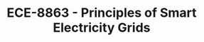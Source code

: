 ---
layout: course
title: ECE-8863 - Principles of Smart Electricity Grids
aliases: 
course_id: ECE-8863
permalink: /ECE-8863/
---